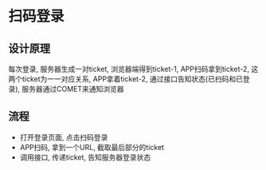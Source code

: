 <!-- --- title: 扫码登录 -->


# 扫码登录

## 设计原理

每次登录, 服务器生成一对ticket, 浏览器端得到ticket-1, APP扫码拿到ticket-2, 这两个ticket为一一对应关系,
APP拿着ticket-2, 通过接口告知状态(已扫码和已登录), 服务器通过COMET来通知浏览器

## 流程

+ 打开登录页面, 点击扫码登录
+ APP扫码, 拿到一个URL, 截取最后部分的ticket
+ 调用接口, 传递ticket, 告知服务器登录状态
